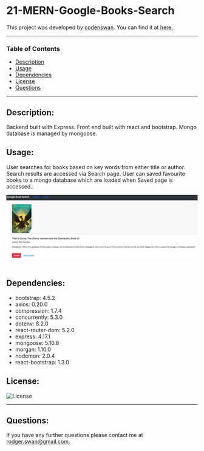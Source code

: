 # 21-MERN-Google-Books-Search

This project was developed by [codenswan](https://github.com/codenswan). You can find it at [here.](https://w21-google-book-search.herokuapp.com/)&nbsp;

---

### Table of Contents

- [Description](#Description)
- [Usage](#Usage)
- [Dependencies](#Dependencies)
- [License](#License)
- [Questions](#Questions)

---

## Description:

Backend built with Express. Front end built with react and bootstrap. Mongo database is managed by mongoose. 

## Usage:

User searches for books based on key words from either title or author. Search results are accessed via Search page. User can saved favourite books to a mongo database which are loaded when Saved page is accessed..&nbsp;

<img src="Screen%20Shot%202020-10-20%20at%203.52.13%20pm.png" width="1050"/>

## Dependencies:
* bootstrap: 4.5.2
* axios: 0.20.0
* compression: 1.7.4
* concurrently: 5.3.0
* dotenv: 8.2.0
* react-router-dom: 5.2.0
* express: 4.17.1
* mongoose: 5.10.8
* morgan: 1.10.0
* nodemon: 2.0.4
* react-bootstrap: 1.3.0

## License:

![License](https://img.shields.io/badge/License-MIT-green)

---

## Questions:

If you have any further questions please contact me at [rodger.swan@gmail.com](mailto:rodger.swan@gmail.com).
